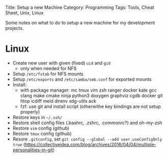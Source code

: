 Title: Setup a new Machine
Category: Programming
Tags: Tools, Cheat Sheet, Unix, Linux

Some notes on what to do to setup a new machine for my development projects.

# Linux

- Create new user with given (fixed) `uid` and `gid`
    - only when needed for NFS
- Setup `/etc/fstab` for NFS mounts
- Setup `/etc/exports` and `/etc/samba/smb.conf` for exported mounts
- Install:
    - with package manager: mc tmux vim zsh ranger docker kate gcc clang make cmake ninja python3 doxygen graphviz cgdb docker git htop icdiff meld direnv xdg-utils ack
    - fzf: use git and install script (otherwithe key bindings are not setup properly)
- Restore keys in `~/.ssh/`
- Restore shell config files (.bashrc, .zshrc, .commonrc?) and oh-my-zsh
- Restore `vim` config (github)
- Restore `tmux` config (github)
- Resore `.gitconfig`, set `git config --global --add user.useConfigOnly true` (https://collectiveidea.com/blog/archives/2016/04/04/multiple-personalities-in-git)

